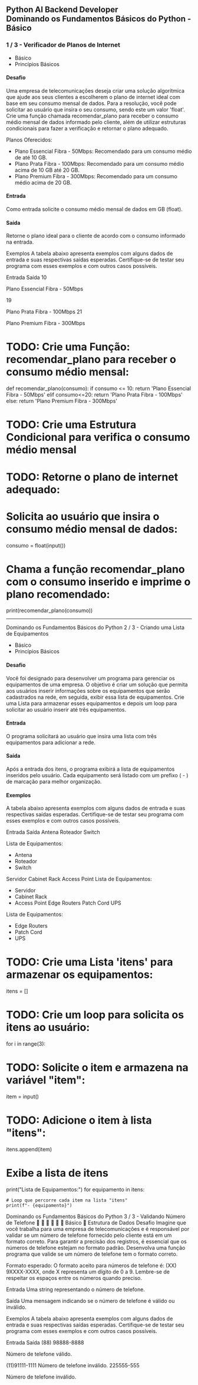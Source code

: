 ## Python AI Backend Developer<br>Dominando os Fundamentos Básicos do Python - Básico


### 1 / 3 - Verificador de Planos de Internet
* Básico
* Princípios Básicos

#### Desafio
Uma empresa de telecomunicações deseja criar uma solução algorítmica que ajude aos seus clientes a escolherem o plano de internet ideal com base em seu consumo mensal de dados. Para a resolução, você pode solicitar ao usuário que insira o seu consumo, sendo este um valor 'float'. Crie uma função chamada recomendar_plano para receber o consumo médio mensal de dados informado pelo cliente, além de utilizar estruturas condicionais para fazer a verificação e retornar o plano adequado.

Planos Oferecidos:

- Plano Essencial Fibra - 50Mbps: Recomendado para um consumo médio de até 10 GB.
- Plano Prata Fibra - 100Mbps: Recomendado para um consumo médio acima de 10 GB até 20 GB.
- Plano Premium Fibra - 300Mbps: Recomendado para um consumo médio acima de 20 GB.

#### Entrada
Como entrada solicite o consumo médio mensal de dados em GB (float).

#### Saída
Retorne o plano ideal para o cliente de acordo com o consumo informado na entrada.

Exemplos
A tabela abaixo apresenta exemplos com alguns dados de entrada e suas respectivas saídas esperadas. Certifique-se de testar seu programa com esses exemplos e com outros casos possíveis.

Entrada	Saída
10

Plano Essencial Fibra - 50Mbps

19

Plano Prata Fibra - 100Mbps
21

Plano Premium Fibra - 300Mbps


# TODO: Crie uma Função: recomendar_plano para receber o consumo médio mensal:

def recomendar_plano(consumo):
  if consumo <= 10:
    return 'Plano Essencial Fibra - 50Mbps'
  elif consumo<=20:
    return 'Plano Prata Fibra - 100Mbps'
  else:
    return 'Plano Premium Fibra - 300Mbps'

# TODO: Crie uma Estrutura Condicional para verifica o consumo médio mensal
# TODO: Retorne o plano de internet adequado:

# Solicita ao usuário que insira o consumo médio mensal de dados:
consumo = float(input())

# Chama a função recomendar_plano com o consumo inserido e imprime o plano recomendado:
print(recomendar_plano(consumo))

-----

Dominando os Fundamentos Básicos do Python
2 / 3 - Criando uma Lista de Equipamentos
* Básico
* Princípios Básicos

#### Desafio
Você foi designado para desenvolver um programa para gerenciar os equipamentos de uma empresa. O objetivo é criar um solução que permita aos usuários inserir informações sobre os equipamentos que serão cadastrados na rede, em seguida, exibir essa lista de equipamentos. Crie uma Lista para armazenar esses equipamentos e depois um loop para solicitar ao usuário inserir até três equipamentos.

#### Entrada
O programa solicitará ao usuário que insira uma lista com três equipamentos para adicionar a rede.

#### Saída
Após a entrada dos itens, o programa exibirá a lista de equipamentos inseridos pelo usuário. Cada equipamento será listado com um prefixo ( - ) de marcação para melhor organização.

#### Exemplos
A tabela abaixo apresenta exemplos com alguns dados de entrada e suas respectivas saídas esperadas. Certifique-se de testar seu programa com esses exemplos e com outros casos possíveis.

Entrada	Saída
Antena
Roteador
Switch

Lista de Equipamentos:
- Antena
- Roteador
- Switch


Servidor
Cabinet Rack
Access Point
 	Lista de Equipamentos:
- Servidor
- Cabinet Rack
- Access Point
Edge Routers
Patch Cord
UPS

Lista de Equipamentos:
- Edge Routers
- Patch Cord
- UPS


# TODO: Crie uma Lista 'itens' para armazenar os equipamentos:
itens = []

# TODO: Crie um loop para solicita os itens ao usuário:
for i in range(3):

  # TODO: Solicite o item e armazena na variável "item":
  item = input()

  # TODO: Adicione o item à lista "itens":
  itens.append(item)

# Exibe a lista de itens
print("Lista de Equipamentos:")
for equipamento in itens:

    # Loop que percorre cada item na lista "itens"
    print(f"- {equipamento}")



Dominando os Fundamentos Básicos do Python
3 / 3 - Validando Número de Telefone





 Básico
 Estrutura de Dados
Desafio
Imagine que você trabalha para uma empresa de telecomunicações e é responsável por validar se um número de telefone fornecido pelo cliente está em um formato correto. Para garantir a precisão dos registros, é essencial que os números de telefone estejam no formato padrão. Desenvolva uma função programa que valide se um número de telefone tem o formato correto.

Formato esperado:
O formato aceito para números de telefone é: (XX) 9XXXX-XXXX, onde X representa um dígito de 0 a 9. Lembre-se de respeitar os espaços entre os números quando preciso.

Entrada
Uma string representando o número de telefone.

Saída
Uma mensagem indicando se o número de telefone é válido ou inválido.

Exemplos
A tabela abaixo apresenta exemplos com alguns dados de entrada e suas respectivas saídas esperadas. Certifique-se de testar seu programa com esses exemplos e com outros casos possíveis.

Entrada	Saída
(88) 98888-8888

Número de telefone válido.


(11)91111-1111	Número de telefone inválido.
225555-555

Número de telefone inválido.


